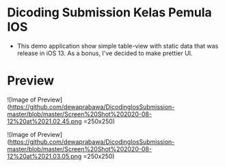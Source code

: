 # Dicoding Submission Kelas Pemula IOS

* This demo application show simple table-view with static data that was release in iOS 13. As a bonus, I've decided to make prettier UI.

# Preview 

![Image of Preview](https://github.com/dewaprabawa/DicodingIosSubmission-master/blob/master/Screen%20Shot%202020-08-12%20at%2021.02.45.png =250x250)


![Image of Preview](https://github.com/dewaprabawa/DicodingIosSubmission-master/blob/master/Screen%20Shot%202020-08-12%20at%2021.03.05.png =250x250)

